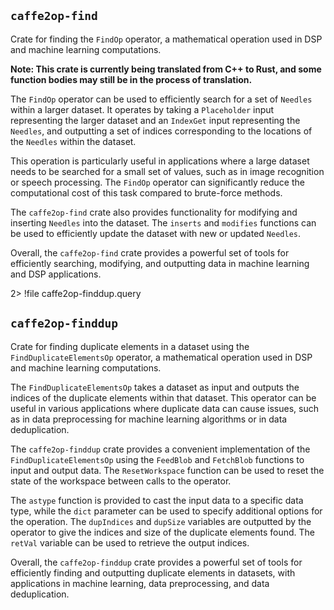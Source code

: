 ## `caffe2op-find`

Crate for finding the `FindOp` operator,
a mathematical operation used in DSP and machine
learning computations.

**Note: This crate is currently being translated from C++ to Rust, and some function bodies may still be in the process of translation.**

The `FindOp` operator can be used to efficiently
search for a set of `Needles` within a larger
dataset. It operates by taking a `Placeholder`
input representing the larger dataset and an
`IndexGet` input representing the `Needles`, and
outputting a set of indices corresponding to the
locations of the `Needles` within the dataset.

This operation is particularly useful in
applications where a large dataset needs to be
searched for a small set of values, such as in
image recognition or speech processing. The
`FindOp` operator can significantly reduce the
computational cost of this task compared to
brute-force methods.

The `caffe2op-find` crate also provides
functionality for modifying and inserting
`Needles` into the dataset. The `inserts` and
`modifies` functions can be used to efficiently
update the dataset with new or updated `Needles`.

Overall, the `caffe2op-find` crate provides
a powerful set of tools for efficiently searching,
modifying, and outputting data in machine learning
and DSP applications.

2> !file caffe2op-finddup.query

## `caffe2op-finddup`

Crate for finding duplicate elements in a dataset
using the `FindDuplicateElementsOp` operator,
a mathematical operation used in DSP and machine
learning computations.

The `FindDuplicateElementsOp` takes a dataset as
input and outputs the indices of the duplicate
elements within that dataset. This operator can be
useful in various applications where duplicate
data can cause issues, such as in data
preprocessing for machine learning algorithms or
in data deduplication.

The `caffe2op-finddup` crate provides a convenient
implementation of the `FindDuplicateElementsOp`
using the `FeedBlob` and `FetchBlob` functions to
input and output data. The `ResetWorkspace`
function can be used to reset the state of the
workspace between calls to the operator.

The `astype` function is provided to cast the
input data to a specific data type, while the
`dict` parameter can be used to specify additional
options for the operation. The `dupIndices` and
`dupSize` variables are outputted by the operator
to give the indices and size of the duplicate
elements found. The `retVal` variable can be used
to retrieve the output indices.

Overall, the `caffe2op-finddup` crate provides
a powerful set of tools for efficiently finding
and outputting duplicate elements in datasets,
with applications in machine learning, data
preprocessing, and data deduplication.
